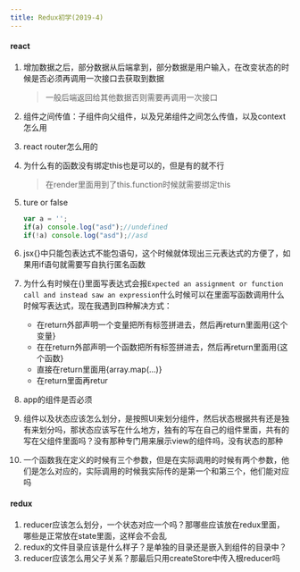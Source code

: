 ```yaml
---
title: Redux初学(2019-4)
---
```


#### react
1. 增加数据之后，部分数据从后端拿到，部分数据是用户输入，在改变状态的时候是否必须再调用一次接口去获取到数据
    > 一般后端返回给其他数据否则需要再调用一次接口
2. 组件之间传值：子组件向父组件，以及兄弟组件之间怎么传值，以及context怎么用
3. react router怎么用的
4. 为什么有的函数没有绑定this也是可以的，但是有的就不行
    > 在render里面用到了this.function时候就需要绑定this
5. ture or false

    ```js
    var a = '';
    if(a) console.log("asd");//undefined
    if(!a) console.log("asd");//asd
    ```
6. jsx{}中只能包表达式不能包语句，这个时候就体现出三元表达式的方便了，如果用if语句就需要写自执行匿名函数
7. 为什么有时候在{}里面写表达式会报`Expected an assignment or function call and instead saw an expression`什么时候可以在里面写函数调用什么时候写表达式，现在我遇到四种解决方式：
    - 在return外部声明一个变量把所有标签拼进去，然后再return里面用{这个变量}
    - 在在return外部声明一个函数把所有标签拼进去，然后再return里面用{这个函数}
    - 直接在return里面用{array.map(...)}
    - 在return里面再retur
8. app的组件是否必须
9. 组件以及状态应该怎么划分，是按照UI来划分组件，然后状态根据共有还是独有来划分吗，那状态应该写在什么地方，独有的写在自己的组件里面，共有的写在父组件里面吗？没有那种专门用来展示view的组件吗，没有状态的那种
10. 一个函数我在定义的时候有三个参数，但是在实际调用的时候有两个参数，他们是怎么对应的，实际调用的时候我实际传的是第一个和第三个，他们能对应吗

#### redux
1. reducer应该怎么划分，一个状态对应一个吗？那哪些应该放在redux里面，哪些是正常放在state里面，这样会不会乱
2. redux的文件目录应该是什么样子？是单独的目录还是嵌入到组件的目录中？
3. reducer应该怎么用父子关系？那最后只用createStore中传入根reducer吗